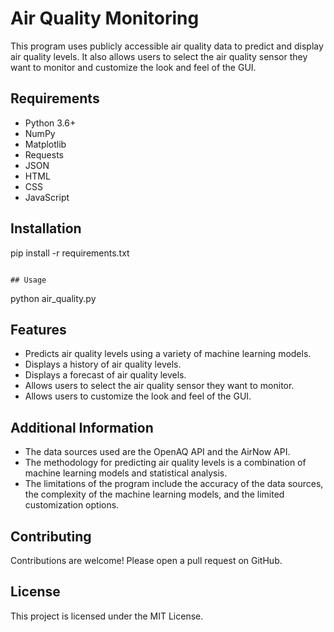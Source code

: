 # Air Quality Monitoring

This program uses publicly accessible air quality data to predict and display air quality levels. It also allows users to select the air quality sensor they want to monitor and customize the look and feel of the GUI.

## Requirements

* Python 3.6+
* NumPy
* Matplotlib
* Requests
* JSON
* HTML
* CSS
* JavaScript

## Installation


pip install -r requirements.txt
```

## Usage

```
python air_quality.py


## Features

* Predicts air quality levels using a variety of machine learning models.
* Displays a history of air quality levels.
* Displays a forecast of air quality levels.
* Allows users to select the air quality sensor they want to monitor.
* Allows users to customize the look and feel of the GUI.

## Additional Information

* The data sources used are the OpenAQ API and the AirNow API.
* The methodology for predicting air quality levels is a combination of machine learning models and statistical analysis.
* The limitations of the program include the accuracy of the data sources, the complexity of the machine learning models, and the limited customization options.

## Contributing

Contributions are welcome! Please open a pull request on GitHub.

## License

This project is licensed under the MIT License.
